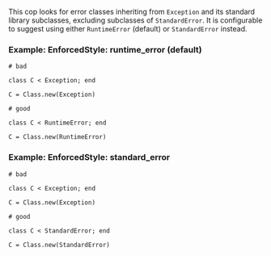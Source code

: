 This cop looks for error classes inheriting from `Exception`
and its standard library subclasses, excluding subclasses of
`StandardError`. It is configurable to suggest using either
`RuntimeError` (default) or `StandardError` instead.

### Example: EnforcedStyle: runtime_error (default)
    # bad

    class C < Exception; end

    C = Class.new(Exception)

    # good

    class C < RuntimeError; end

    C = Class.new(RuntimeError)

### Example: EnforcedStyle: standard_error
    # bad

    class C < Exception; end

    C = Class.new(Exception)

    # good

    class C < StandardError; end

    C = Class.new(StandardError)